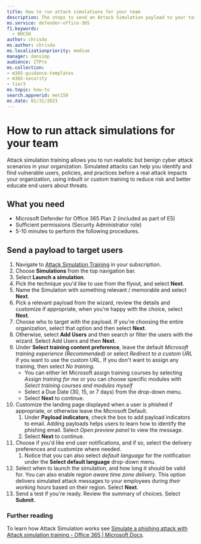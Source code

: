 ```yaml
---
title: How to run attack simulations for your team
description: The steps to send an Attack Simulation payload to your target users for your team or organization for training. Simulated attacks can help you identify and find vulnerable users, policies, and practices before a real attack impacts your organization.
ms.service: defender-office-365
f1.keywords: 
  - NOCSH
author: chrisda
ms.author: chrisda
ms.localizationpriority: medium
manager: dansimp
audience: ITPro
ms.collection: 
- m365-guidance-templates
- m365-security
- tier3
ms.topic: how-to
search.appverid: met150
ms.date: 01/31/2023
---
```


# How to run attack simulations for your team

Attack simulation training allows you to run realistic but benign cyber attack scenarios in your organization. Simulated attacks can help you identify and find vulnerable users, policies, and practices before a real attack impacts your organization, using inbuilt or custom training to reduce risk and better educate end users about threats.

## What you need

- Microsoft Defender for Office 365 Plan 2 (included as part of E5)
- Sufficient permissions (Security Administrator role)
- 5-10 minutes to perform the following procedures.

## Send a payload to target users

1. Navigate to [Attack Simulation Training](https://security.microsoft.com/attacksimulator) in your subscription.
1. Choose **Simulations** from the top navigation bar.
1. Select **Launch a simulation**.
1. Pick the technique you'd like to use from the flyout, and select **Next**.
1. Name the Simulation with something relevant / memorable and select **Next**.
1. Pick a relevant payload from the wizard, review the details and customize if appropriate, when you're happy with the choice, select **Next**.
1. Choose who to target with the payload. If you're choosing the entire organization, select that option and then select **Next**.
1. Otherwise, select **Add Users** and then search or filter the users with the wizard. Select Add Users and then **Next**.
1. Under **Select training content preference**, leave the default *Microsoft training experience (Recommended)* or select *Redirect to a custom URL* if you want to use the custom URL. If you don't want to assign any training, then select *No training*.
    - You can either let Microsoft assign training courses by selecting *Assign training for me* or you can choose specific modules with *Select training courses and modules myself*
    - Select a Due Date (30, 15, or 7 days) from the drop-down menu.
    - Select **Next** to continue.
1. Customize the landing page displayed when a user is phished if appropriate, or otherwise leave the Microsoft Default.
    1. Under **Payload indicators**, check the box to add payload indicators to email. Adding payloads helps users to learn how to identify the phishing email. Select *Open preview panel* to view the message.
    1. Select **Next** to continue.
1. Choose if you'd like end user notifications, and if so, select the delivery preferences and customize where needed.
    1. Notice that you can also select *default language* for the notification under the **Select default language** drop-down menu.
1. Select when to launch the simulation, and how long it should be valid for. You can also enable *region aware time zone delivery*. This option delivers simulated attack messages to your employees during *their working hours* based on their region. Select **Next**.
1. Send a test if you're ready. Review the summary of choices. Select **Submit**.

### Further reading

To learn how Attack Simulation works see [Simulate a phishing attack with Attack simulation training - Office 365 | Microsoft Docs](../../office-365-security/attack-simulation-training-simulations.md).
